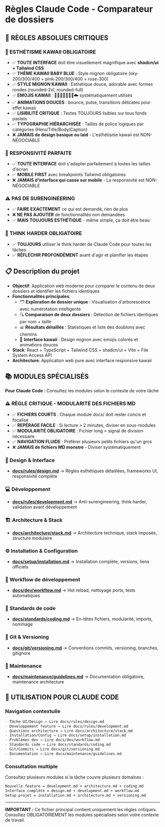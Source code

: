 # Règles Claude Code - Comparateur de dossiers

## 🎯 RÈGLES ABSOLUES CRITIQUES

### 🎨 ESTHÉTISME KAWAII OBLIGATOIRE
- ✅ **TOUTE INTERFACE** doit être visuellement magnifique avec **shadcn/ui + Tailwind CSS**
- ✅ **THÈME KAWAII BABY BLUE** : Style mignon obligatoire (sky-200/300/400 + pink-200/300/400 + rose-300)
- ✅ **STYLE MIGNON KAWAII** : Esthétique douce, adorable avec formes rondes (rounded-2xl, rounded-full)
- ✅ **EMOJIS KAWAII** : 🌸🌺🥺🎀💖✨🌈☁️ systématiquement utilisés
- ✅ **ANIMATIONS DOUCES** : bounce, pulse, transitions délicates pour effet kawaii
- ✅ **LISIBILITÉ CRITIQUE** : Textes TOUJOURS lisibles sur tous fonds pastels
- ✅ **TYPOGRAPHIE HIÉRARCHISÉE** : Tailles de police logiques par catégories (Hero/Title/Body/Caption)
- ❌ **JAMAIS de design basique ou laid** - L'esthétisme kawaii est NON-NÉGOCIABLE

### 📱 RESPONSIVITÉ PARFAITE 
- ✅ **TOUTE INTERFACE** doit s'adapter parfaitement à toutes les tailles d'écran
- ✅ **MOBILE FIRST** avec breakpoints Tailwind obligatoires
- ❌ **JAMAIS d'interface qui casse sur mobile** - La responsivité est NON-NÉGOCIABLE

### ⚠️ PAS DE SURENGINEERING
- ✅ **FAIRE EXACTEMENT** ce qui est demandé, rien de plus
- ❌ **NE PAS AJOUTER** de fonctionnalités non demandées
- ✅ **MAIS TOUJOURS ESTHÉTIQUE** - même simple, ça doit être beau

### 🧠 THINK HARDER OBLIGATOIRE
- ✅ **TOUJOURS** utiliser le think harder de Claude Code pour toutes les tâches
- ✅ **RÉFLÉCHIR PROFONDÉMENT** avant d'agir et planifier les étapes

## 📋 Description du projet
- **Objectif**: Application web moderne pour comparer le contenu de deux dossiers et identifier les fichiers identiques
- **Fonctionnalités principales**:
  - 🗂️ **Exploration de dossier unique** : Visualisation d'arborescence avec numérotation intelligente
  - 🔍 **Comparaison de deux dossiers** : Détection de fichiers identiques par nom + taille
  - 📊 **Résultats détaillés** : Statistiques et liste des doublons avec chemins
  - 🌸 **Interface kawaii** : Design mignon avec emojis colorés et animations douces
- **Stack**: React + TypeScript + Tailwind CSS + shadcn/ui + Vite + File System Access API
- **Architecture**: Application web pure avec interface responsive kawaii

## 📚 MODULES SPÉCIALISÉS

**Pour Claude Code :** Consultez les modules selon le contexte de votre tâche

### ⚠️ RÈGLE CRITIQUE - MODULARITÉ DES FICHIERS MD
- ✅ **FICHIERS COURTS** : Chaque module docs/ doit rester concis et focalisé
- ✅ **REPÉRAGE FACILE** : Si lecture > 2 minutes, diviser en sous-modules
- ✅ **MODULARITÉ OBLIGATOIRE** : Fichier long = signal de division nécessaire
- ✅ **NAVIGATION FLUIDE** : Préférer plusieurs petits fichiers qu'un gros
- ❌ **JAMAIS de fichiers MD monstre** - Diviser systématiquement

### 🎨 Design & Interface
- **[docs/rules/design.md](docs/rules/design.md)** → Règles esthétiques détaillées, frameworks UI, responsivité complète

### 💻 Développement
- **[docs/rules/development.md](docs/rules/development.md)** → Anti-surengineering, think harder, validation avant développement

### 🏗️ Architecture & Stack
- **[docs/architecture/stack.md](docs/architecture/stack.md)** → Architecture technique, stack imposée, structure modulaire

### ⚙️ Installation & Configuration
- **[docs/setup/installation.md](docs/setup/installation.md)** → Installation complète, versions, liens officiels

### 🔄 Workflow de développement
- **[docs/dev/workflow.md](docs/dev/workflow.md)** → Hot reload, nettoyage ports, tests automatiques

### 📝 Standards de code
- **[docs/standards/coding.md](docs/standards/coding.md)** → En-têtes fichiers, modularité, imports, nommage

### 🔀 Git & Versioning
- **[docs/git/versioning.md](docs/git/versioning.md)** → Conventions commits, versioning, branches, gitignore

### 🔧 Maintenance
- **[docs/maintenance/guidelines.md](docs/maintenance/guidelines.md)** → Documentation obligatoire, maintenance architecture

## 🚀 UTILISATION POUR CLAUDE CODE

### Navigation contextulle
```markdown
- Tâche UI/Design → Lire docs/rules/design.md
- Développement feature → Lire docs/rules/development.md  
- Questions architecture → Lire docs/architecture/stack.md
- Installation/Config → Lire docs/setup/installation.md
- Problèmes dev → Lire docs/dev/workflow.md
- Standards code → Lire docs/standards/coding.md
- Git/Commits → Lire docs/git/versioning.md
- Documentation → Lire docs/maintenance/guidelines.md
```

### Consultation multiple
Consultez plusieurs modules si la tâche couvre plusieurs domaines :
```markdown
Nouvelle feature = development.md + architecture.md + coding.md
Interface complète = design.md + development.md + workflow.md
Setup projet = installation.md + architecture.md + versioning.md
```

---
**IMPORTANT :** Ce fichier principal contient uniquement les règles critiques. Consultez OBLIGATOIREMENT les modules spécialisés selon votre contexte de travail.